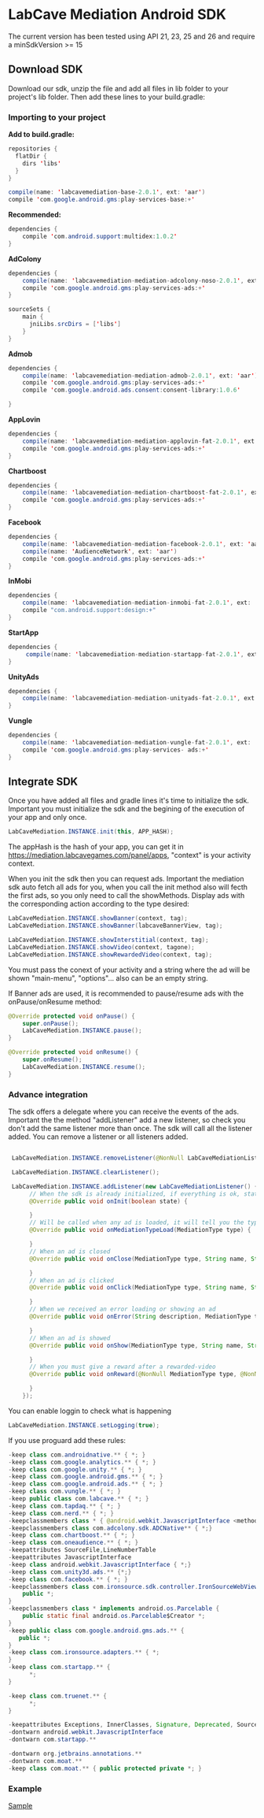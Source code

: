 LabCave Mediation Android SDK
=====
The current version has been tested using API 21, 23, 25 and 26 and require a minSdkVersion >= 15

## Download SDK

Download our sdk, unzip the file and add all files in lib folder to your project's lib folder. Then add these lines to your build.gradle:

### Importing to your project
**Add to build.gradle:**

```java
repositories {
  flatDir {
    dirs 'libs'
  }
} 
```

```java
compile(name: 'labcavemediation-base-2.0.1', ext: 'aar')
compile 'com.google.android.gms:play-services-base:+'
```

**Recommended:**

```java
dependencies {
    compile 'com.android.support:multidex:1.0.2'
}
```

**AdColony**

```java
dependencies {
    compile(name: 'labcavemediation-mediation-adcolony-noso-2.0.1', ext: 'aar')
    compile 'com.google.android.gms:play-services-ads:+'
}

sourceSets {
    main {
      jniLibs.srcDirs = ['libs']
    }
}
```
**Admob**

```java
dependencies {
    compile(name: 'labcavemediation-mediation-admob-2.0.1', ext: 'aar')
    compile 'com.google.android.gms:play-services-ads:+'
    compile 'com.google.android.ads.consent:consent-library:1.0.6'

}
```

**AppLovin**

```java
dependencies {
    compile(name: 'labcavemediation-mediation-applovin-fat-2.0.1', ext: 'aar')
    compile 'com.google.android.gms:play-services-ads:+'
}
```

**Chartboost**

```java
dependencies {
    compile(name: 'labcavemediation-mediation-chartboost-fat-2.0.1', ext: 'aar')
    compile 'com.google.android.gms:play-services-ads:+'
}
```

**Facebook**

```java
dependencies {
    compile(name: 'labcavemediation-mediation-facebook-2.0.1', ext: 'aar')
    compile(name: 'AudienceNetwork', ext: 'aar')
    compile 'com.google.android.gms:play-services-ads:+'
}
```

**InMobi**

```java
dependencies {
    compile(name: 'labcavemediation-mediation-inmobi-fat-2.0.1', ext: 'aar')
    compile "com.android.support:design:+"
}
```

**StartApp**

```java
dependencies {
     compile(name: 'labcavemediation-mediation-startapp-fat-2.0.1', ext: 'aar')
}
```

**UnityAds**

```java
dependencies {
    compile(name: 'labcavemediation-mediation-unityads-fat-2.0.1', ext: 'aar')
}
```
**Vungle**

```java
dependencies {
    compile(name: 'labcavemediation-mediation-vungle-fat-2.0.1', ext: 'aar')
    compile 'com.google.android.gms:play-services- ads:+'
}
```


## Integrate SDK

Once you have added all files and gradle lines it's time to initialize the sdk. Important you must initialize the sdk and the begining of the execution of your app and only once.


```java
LabCaveMediation.INSTANCE.init(this, APP_HASH);
```
The appHash is the hash of your app, you can get it in https://mediation.labcavegames.com/panel/apps, "context" is your activity context.

When you init the sdk then you can request ads. Important the mediation sdk auto fetch all ads for you, when you call the init method also will fecth the first ads, so you only need to call the showMethods. Display ads with the corresponding action according to the type desired:

```java
LabCaveMediation.INSTANCE.showBanner(context, tag);
LabCaveMediation.INSTANCE.showBanner(labcaveBannerView, tag);

LabCaveMediation.INSTANCE.showInterstitial(context, tag);
LabCaveMediation.INSTANCE.showVideo(context, tagone);
LabCaveMediation.INSTANCE.showRewardedVideo(context, tag);
```
You must pass the conext of your activity and a string where the ad will be shown "main-menu", "options"... also can be an empty string.

If Banner ads are used, it is recommended to pause/resume ads with the onPause/onResume
method:

```java
@Override protected void onPause() {
    super.onPause();
    LabCaveMediation.INSTANCE.pause();
}

@Override protected void onResume() {
    super.onResume();
    LabCaveMediation.INSTANCE.resume();
}
```
### Advance integration

The sdk offers a delegate where you can receive the events of the ads. Important the the method "addListener"
add a new listener, so check you don't add the same listener more than once. The sdk will call all the listener added. You can remove a listener or all listeners added.

```java

 LabCaveMediation.INSTANCE.removeListener(@NonNull LabCaveMediationListener listener);

 LabCaveMediation.INSTANCE.clearListener();

 LabCaveMediation.INSTANCE.addListener(new LabCaveMediationListener() {
      // When the sdk is already initialized, if everything is ok, state will be true.
      @Override public void onInit(boolean state) {

      }
      // Will be called when any ad is loaded, it will tell you the type MediationType.BANNER, MediationType.INSTERSTITIAL and MediationType.REWARDED_VIDEO
      @Override public void onMediationTypeLoad(MediationType type) {

      }
      // When an ad is closed
      @Override public void onClose(MediationType type, String name, String extra) {

      }
      // When an ad is clicked
      @Override public void onClick(MediationType type, String name, String extra) {

      }
      // When we received an error loading or showing an ad
      @Override public void onError(String description, MediationType type, String extra) {

      }
      // When an ad is showed
      @Override public void onShow(MediationType type, String name, String extra, Info info) {

      }
      // When you must give a reward after a rewarded-video
      @Override public void onReward(@NonNull MediationType type, @NonNull String name, @NonNull String extra) {

      }
    });
```


You can enable loggin to check what is happening

```java
LabCaveMediation.INSTANCE.setLogging(true);
```

If you use proguard add these rules:

```java
-keep class com.androidnative.** { *; }
-keep class com.google.analytics.** { *; }
-keep class com.google.unity.** { *; }
-keep class com.google.android.gms.** { *; }
-keep class com.google.android.ads.** { *; }
-keep class com.vungle.** { *; }
-keep public class com.labcave.** { *; }
-keep class com.tapdaq.** { *; }
-keep class com.nerd.** { *; }
-keepclassmembers class * { @android.webkit.JavascriptInterface <methods>; }
-keepclassmembers class com.adcolony.sdk.ADCNative** { *;}
-keep class com.chartboost.** { *; }
-keep class com.oneaudience.** { *; }
-keepattributes SourceFile,LineNumberTable
-keepattributes JavascriptInterface
-keep class android.webkit.JavascriptInterface { *;}
-keep class com.unity3d.ads.** {*;}
-keep class com.facebook.** { *; }
-keepclassmembers class com.ironsource.sdk.controller.IronSourceWebView$JSInterface {
    public *;
}
-keepclassmembers class * implements android.os.Parcelable {
    public static final android.os.Parcelable$Creator *;
}
-keep public class com.google.android.gms.ads.** {
   public *;
}
-keep class com.ironsource.adapters.** { *;
}
-keep class com.startapp.** {
      *;
}

-keep class com.truenet.** {
      *;
}

-keepattributes Exceptions, InnerClasses, Signature, Deprecated, SourceFile,LineNumberTable, *Annotation*, EnclosingMethod
-dontwarn android.webkit.JavascriptInterface
-dontwarn com.startapp.**

-dontwarn org.jetbrains.annotations.**
-dontwarn com.moat.**
-keep class com.moat.** { public protected private *; }
```

### Example

[Sample](./app/src/main/java/com/labcave/labcavemediation/android/sample/MainActivity.java)
